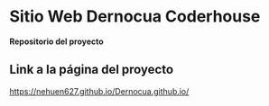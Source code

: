# Sitio Web Dernocua Coderhouse
**Repositorio del proyecto**

## Link a la página del proyecto
https://nehuen627.github.io/Dernocua.github.io/
